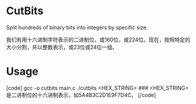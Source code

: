 CutBits
=======

Split hundreds of binary bits into integers by specific size.

我们有用十六进制字符表示的二进制位，或160位，或224位。现在，按照特定的大小分割，并以整数表示，或23位或24位一组。

Usage
=====

[code]
gcc -o cutbits main.c
./cutbits <HEX_STRING> ### <HEX_STRING>是二进制位的十六进制表示，如5A4B3C2D1E9F7D4C。
[/code]
